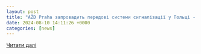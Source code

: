 ```yaml
---
layout: post
title: "AŽD Praha запровадить передові системи сигналізації у Польщі - Railway Supply"
date: 2024-08-10 14:11:26 +0000
categories: [news]
---
```


[Читати далі](https://www.railway.supply/uk/azd-praha-zaprovadit-peredovi-sistemi-signalizacziї-na-pyati-stancziyah-u-polshhi-kontrakt-na-972-mln-zlotih/)
